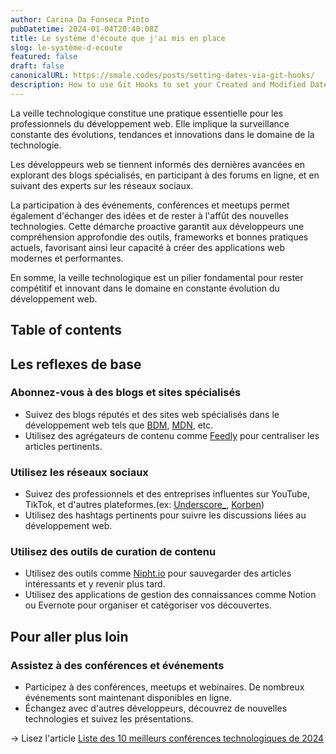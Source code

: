 ```yaml
---
author: Carina Da Fonseca Pinto
pubDatetime: 2024-01-04T20:40:08Z
title: Le système d'écoute que j'ai mis en place
slog: le-système-d-ecoute
featured: false
draft: false
canonicalURL: https://smale.codes/posts/setting-dates-via-git-hooks/
description: How to use Git Hooks to set your Created and Modified Dates on AstroPaper
---
```


La veille technologique constitue une pratique essentielle pour les professionnels du développement web. Elle implique la surveillance constante des évolutions, tendances et innovations dans le domaine de la technologie.

Les développeurs web se tiennent informés des dernières avancées en explorant des blogs spécialisés, en participant à des forums en ligne, et en suivant des experts sur les réseaux sociaux.

La participation à des événements, conférences et meetups permet également d'échanger des idées et de rester à l'affût des nouvelles technologies. Cette démarche proactive garantit aux développeurs une compréhension approfondie des outils, frameworks et bonnes pratiques actuels, favorisant ainsi leur capacité à créer des applications web modernes et performantes.

En somme, la veille technologique est un pilier fondamental pour rester compétitif et innovant dans le domaine en constante évolution du développement web.

## Table of contents

## Les reflexes de base

### Abonnez-vous à des blogs et sites spécialisés

- Suivez des blogs réputés et des sites web spécialisés dans le développement web tels que [BDM](https://www.blogdumoderateur.com/), [MDN](https://developer.mozilla.org/en-US/blog/), etc.
- Utilisez des agrégateurs de contenu comme [Feedly](https://feedly.com/homepage) pour centraliser les articles pertinents.

### Utilisez les réseaux sociaux

- Suivez des professionnels et des entreprises influentes sur YouTube, TikTok, et d'autres plateformes.(ex: [Underscore\_](https://www.youtube.com/@Underscore_), [Korben](https://www.tiktok.com/@korbeninfo))
- Utilisez des hashtags pertinents pour suivre les discussions liées au développement web.

### Utilisez des outils de curation de contenu

- Utilisez des outils comme [Nipht.io](https://www.nipht.io/) pour sauvegarder des articles intéressants et y revenir plus tard.
- Utilisez des applications de gestion des connaissances comme Notion ou Evernote pour organiser et catégoriser vos découvertes.

## Pour aller plus loin

### Assistez à des conférences et événements

- Participez à des conférences, meetups et webinaires. De nombreux événements sont maintenant disponibles en ligne.
- Échangez avec d'autres développeurs, découvrez de nouvelles technologies et suivez les présentations.

-> Lisez l'article [Liste des 10 meilleurs conférences technologiques de 2024](http://carinafonseca.github.io/posts/how-to-connect-astro-paper-blog-with-forestry-cms)
